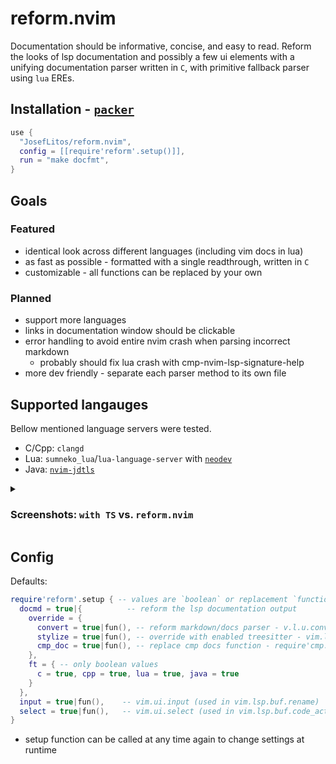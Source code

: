 # reform.nvim

Documentation should be informative, concise, and easy to read.
Reform the looks of lsp documentation and possibly a few ui elements with a unifying
documentation parser written in `C`, with primitive fallback parser using `lua` EREs.

## Installation - [`packer`](https://github.com/wbthomason/packer.nvim)

```lua
use {
  "JosefLitos/reform.nvim",
  config = [[require'reform'.setup()]],
  run = "make docfmt",
}
```

## Goals

### Featured

- identical look across different languages (including vim docs in lua)
- as fast as possible - formatted with a single readthrough, written in `C`
- customizable - all functions can be replaced by your own

### Planned

- support more languages
- links in documentation window should be clickable
- error handling to avoid entire nvim crash when parsing incorrect markdown
  - probably should fix lua crash with cmp-nvim-lsp-signature-help
- more dev friendly - separate each parser method to its own file

## Supported langauges

Bellow mentioned language servers were tested.

- C/Cpp: `clangd`
- Lua: `sumneko_lua`/`lua-language-server` with [`neodev`](https://github.com/folke/neodev.nvim)
- Java: [`nvim-jdtls`](https://github.com/mfussenegger/nvim-jdtls)

<details><summary>

### Screenshots: `with TS` vs. `reform.nvim`

</summary>

- C/Cpp ![C/Cpp](https://user-images.githubusercontent.com/54900518/212124528-7fa9b0b1-9a2e-4b78-be81-e97ace003836.png)
- Lua, including Vim-style documentation ![Lua](https://user-images.githubusercontent.com/54900518/212195668-8463fadf-a0c4-4a4e-b70a-3612a332fead.png)
- Java ![Java](https://user-images.githubusercontent.com/54900518/212200591-deb797c5-c798-4d31-b8c2-3df1a3b9e17b.png)
</details>

## Config

Defaults:

```lua
require'reform'.setup { -- values are `boolean` or replacement `function`
  docmd = true|{          -- reform the lsp documentation output
    override = {
      convert = true|fun(), -- reform markdown/docs parser - v.l.u.convert_input_to_markdown_lines
      stylize = true|fun(), -- override with enabled treesitter - vim.lsp.util.stylize_markdown
      cmp_doc = true|fun(), -- replace cmp docs function - require'cmp.entry'.get_documentation
    },
    ft = { -- only boolean values
      c = true, cpp = true, lua = true, java = true
    }
  },
  input = true|fun(),    -- vim.ui.input (used in vim.lsp.buf.rename)
  select = true|fun(),   -- vim.ui.select (used in vim.lsp.buf.code_action)
}
```

- setup function can be called at any time again to change settings at runtime
